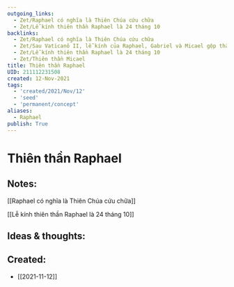 ```yaml
---
outgoing_links:
  - Zet/Raphael có nghĩa là Thiên Chúa cứu chữa
  - Zet/Lễ kính thiên thần Raphael là 24 tháng 10
backlinks:
  - Zet/Raphael có nghĩa là Thiên Chúa cứu chữa
  - Zet/Sau Vaticanô II, lễ kính của Raphael, Gabriel và Micael gộp thành một
  - Zet/Lễ kính thiên thần Raphael là 24 tháng 10
  - Zet/Thiên thần Micael
title: Thiên thần Raphael
UID: 211112231508
created: 12-Nov-2021
tags:
  - 'created/2021/Nov/12'
  - 'seed'
  - 'permanent/concept'
aliases:
  - Raphael
publish: True
---
```

# Thiên thần Raphael

## Notes:

[[Raphael có nghĩa là Thiên Chúa cứu chữa]]

[[Lễ kính thiên thần Raphael là 24 tháng 10]]

## Ideas & thoughts:



## Created:
- [[2021-11-12]]
